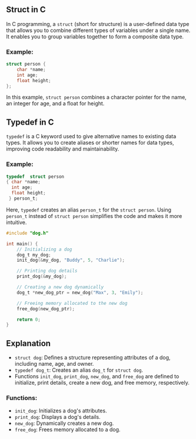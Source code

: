 ## Struct in C

In C programming, a `struct` (short for structure) is a user-defined data type that allows you to combine different types of variables under a single name. It enables you to group variables together to form a composite data type.

### Example:

```c
struct person {
    char *name;
    int age;
    float height;
};
```
In this example, `struct person` combines a character pointer for the name, an integer for age, and a float for height.

## Typedef in C

`typedef` is a C keyword used to give alternative names to existing data types. It allows you to create aliases or shorter names for data types, improving code readability and maintainability.

### Example:
```c
typedef  struct person 
{ char *name;
  int age;
  float height;
 } person_t;
```
Here, `typedef` creates an alias `person_t` for the `struct person`. Using `person_t` instead of `struct person` simplifies the code and makes it more intuitive.

```c
#include "dog.h"

int main() {
    // Initializing a dog
    dog_t my_dog;
    init_dog(&my_dog, "Buddy", 5, "Charlie");

    // Printing dog details
    print_dog(&my_dog);

    // Creating a new dog dynamically
    dog_t *new_dog_ptr = new_dog("Max", 3, "Emily");

    // Freeing memory allocated to the new dog
    free_dog(new_dog_ptr);

    return 0;
}
```
## Explanation

-   `struct dog`: Defines a structure representing attributes of a dog, including name, age, and owner.
-   `typedef dog_t`: Creates an alias `dog_t` for `struct dog`.
-   Functions `init_dog`, `print_dog`, `new_dog`, and `free_dog` are defined to initialize, print details, create a new dog, and free memory, respectively.

### Functions:

-   `init_dog`: Initializes a dog's attributes.
-   `print_dog`: Displays a dog's details.
-   `new_dog`: Dynamically creates a new dog.
-   `free_dog`: Frees memory allocated to a dog.
